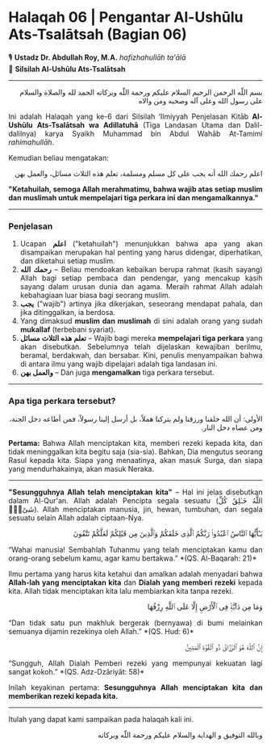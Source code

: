 # Halaqah 06 | Pengantar Al-Ushūlu Ats-Tsalātsah (Bagian 06)

🎙 **Ustadz Dr. Abdullah Roy, M.A.** *hafizhahullāh ta‘ālā*  
📗 **Silsilah Al-Ushūlu Ats-Tsalātsah**

---

<p dir="rtl" align="right">
بسم اللّه الرحمن الرحيم  
السلام عليكم ورحمة اللّه وبركاته  
الحمد لله والصلاة والسلام على رسول الله وعلى آله وصحبه ومن والاه
</p>

<p align="justify">
Ini adalah Halaqah yang ke-6 dari Silsilah ‘Ilmiyyah Penjelasan Kitāb <strong>Al-Ushūlu Ats-Tsalātsah wa Adillatuhā</strong> (Tiga Landasan Utama dan Dalil-dalilnya) karya Syaikh Muhammad bin Abdul Wahāb At-Tamimi <em>rahimahullāh</em>.
</p>

<p align="justify">Kemudian beliau mengatakan:</p>

<p dir="rtl" align="right">
اعلم رحمك الله أنه يجب على كل مسلم ومسلمة، تعلم هذه الثلاث مسائل، والعمل بهن
</p>

<p align="justify">
<strong>"Ketahuilah, semoga Allah merahmatimu, bahwa wajib atas setiap muslim dan muslimah untuk mempelajari tiga perkara ini dan mengamalkannya."</strong>
</p>

---

### Penjelasan

<ol align="justify">
<li>
Ucapan <strong>اعلم</strong> ("ketahuilah") menunjukkan bahwa apa yang akan disampaikan merupakan hal penting yang harus didengar, diperhatikan, dan diketahui setiap muslim.
</li>
<li>
<strong>رحمك الله</strong> – Beliau mendoakan kebaikan berupa rahmat (kasih sayang) Allah bagi setiap pembaca dan pendengar, yang mencakup kasih sayang dalam urusan dunia dan agama. Meraih rahmat Allah adalah kebahagiaan luar biasa bagi seorang muslim.
</li>
<li>
<strong>يجب</strong> ("wajib") artinya jika dikerjakan, seseorang mendapat pahala, dan jika ditinggalkan, ia berdosa.
</li>
<li>
Yang dimaksud <strong>muslim dan muslimah</strong> di sini adalah orang yang sudah <strong>mukallaf</strong> (terbebani syariat).
</li>
<li>
<strong>تعلم هذه الثلاث مسائل</strong> – Wajib bagi mereka <strong>mempelajari tiga perkara</strong> yang akan disebutkan. Sebelumnya telah dijelaskan kewajiban berilmu, beramal, berdakwah, dan bersabar. Kini, penulis menyampaikan bahwa di antara ilmu yang wajib dipelajari adalah tiga landasan ini.
</li>
<li>
<strong>والعمل بهن</strong> – Dan juga <strong>mengamalkan</strong> tiga perkara tersebut.
</li>
</ol>

---

### Apa tiga perkara tersebut?

<p dir="rtl" align="right">
الأولى: أن الله خلقنا ورزقنا ولم يتركنا هملاً، بل أرسل إلينا رسولاً، فمن أطاعه دخل الجنة، ومن عصاه دخل النار.
</p>

<p align="justify">
<strong>Pertama:</strong> Bahwa Allah menciptakan kita, memberi rezeki kepada kita, dan tidak meninggalkan kita begitu saja (sia-sia). Bahkan, Dia mengutus seorang Rasul kepada kita. Siapa yang menaatinya, akan masuk Surga, dan siapa yang mendurhakainya, akan masuk Neraka.
</p>

---

<p align="justify">
<strong>"Sesungguhnya Allah telah menciptakan kita"</strong> – Hal ini jelas disebutkan dalam Al-Qur'an. Allah adalah Pencipta segala sesuatu (<span dir="rtl" align="right">اللَّهُ خَـٰلِقُ كُلِّ شَىْءٍۢ</span>). Allah menciptakan manusia, jin, hewan, tumbuhan, dan segala sesuatu selain Allah adalah ciptaan-Nya.
</p>

<p dir="rtl" align="right">
يَـٰٓأَيُّهَا ٱلنَّاسُ ٱعْبُدُوا۟ رَبَّكُمُ ٱلَّذِى خَلَقَكُمْ وَٱلَّذِينَ مِن قَبْلِكُمْ لَعَلَّكُمْ تَتَّقُونَ
</p>

<p align="justify">
“Wahai manusia! Sembahlah Tuhanmu yang telah menciptakan kamu dan orang-orang sebelum kamu, agar kamu bertakwa.”  
*(QS. Al-Baqarah: 21)*
</p>

<p align="justify">
Ilmu pertama yang harus kita ketahui dan amalkan adalah menyadari bahwa <strong>Allah-lah yang menciptakan kita</strong> dan <strong>Dialah yang memberi rezeki</strong> kepada kita. Allah tidak menciptakan kita lalu membiarkan kita tanpa rezeki.
</p>

<p dir="rtl" align="right">
وَمَا مِن دَآبَّةٍۢ فِى ٱلْأَرْضِ إِلَّا عَلَى ٱللَّهِ رِزْقُهَا
</p>

<p align="justify">
“Dan tidak satu pun makhluk bergerak (bernyawa) di bumi melainkan semuanya dijamin rezekinya oleh Allah.”  
*(QS. Hud: 6)*
</p>

<p dir="rtl" align="right">
إِنَّ ٱللَّهَ هُوَ ٱلرَّزَّاقُ ذُو ٱلْقُوَّةِ ٱلْمَتِينُ
</p>

<p align="justify">
“Sungguh, Allah Dialah Pemberi rezeki yang mempunyai kekuatan lagi sangat kokoh.”  
*(QS. Adz-Dzāriyāt: 58)*
</p>

<p align="justify">
Inilah keyakinan pertama: <strong>Sesungguhnya Allah menciptakan kita dan memberikan rezeki kepada kita.</strong>
</p>

---

<p align="justify">
Itulah yang dapat kami sampaikan pada halaqah kali ini.
</p>

<p dir="rtl" align="right">
وبالله التوفيق و الهداية  
والسلام عليكم ورحمة اللّه وبركاته
</p>
